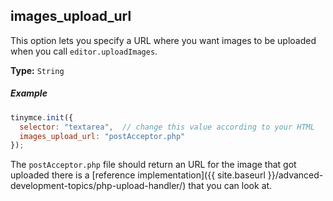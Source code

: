 ## images_upload_url

This option lets you specify a URL where you want images to be uploaded when you call `editor.uploadImages`.

**Type:** `String`

##### Example

```js
tinymce.init({
  selector: "textarea",  // change this value according to your HTML
  images_upload_url: "postAcceptor.php"
});
```

The `postAcceptor.php` file should return an URL for the image that got uploaded there is a [reference implementation]({{ site.baseurl }}/advanced-development-topics/php-upload-handler/) that you can look at.
